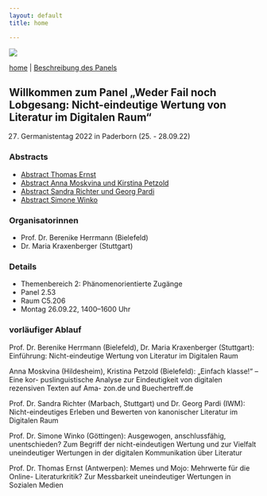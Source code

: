 ```yaml
---
layout: default
title: home

---
```


![](images/header3.png)

[home](index.md) | [Beschreibung des Panels](beschreibung.md)

## Willkommen zum Panel „Weder Fail noch Lobgesang: Nicht-eindeutige Wertung von Literatur im Digitalen Raum“ 

27. Germanistentag 2022 in Paderborn (25. - 28.09.22)

### Abstracts

- [Abstract Thomas Ernst](abstract_ernst.md)
- [Abstract Anna Moskvina und Kirstina Petzold](abstract_moskvina_petzold.md)
- [Abstract Sandra Richter und Georg Pardi](abstract_richter_pardi.md)
- [Abstract Simone Winko](abstract_winko.md)


### Organisatorinnen
- Prof. Dr. Berenike Herrmann (Bielefeld)
- Dr. Maria Kraxenberger (Stuttgart)

### Details
- Themenbereich 2: Phänomenorientierte Zugänge 
- Panel 2.53 
- Raum C5.206
- Montag 26.09.22, 1400–1600 Uhr

### vorläufiger Ablauf

Prof. Dr. Berenike Herrmann (Bielefeld), Dr. Maria Kraxenberger (Stuttgart): Einführung:
Nicht-eindeutige Wertung von Literatur im Digitalen Raum

Anna Moskvina (Hildesheim), Kristina Petzold (Bielefeld): „Einfach klasse!“ – Eine kor-
puslinguistische Analyse zur Eindeutigkeit von digitalen rezensiven Texten auf Ama-
zon.de und Buechertreff.de

Prof. Dr. Sandra Richter (Marbach, Stuttgart) und Dr. Georg Pardi (IWM): Nicht-eindeutiges Erleben und Bewerten
von kanonischer Literatur im Digitalen Raum

Prof. Dr. Simone Winko (Göttingen): Ausgewogen, anschlussfähig, unentschieden? Zum
Begriff der nicht-eindeutigen Wertung und zur Vielfalt uneindeutiger Wertungen in
der digitalen Kommunikation über Literatur

Prof. Dr. Thomas Ernst (Antwerpen): Memes und Mojo: Mehrwerte für die Online-
Literaturkritik? Zur Messbarkeit uneindeutiger Wertungen in Sozialen Medien

